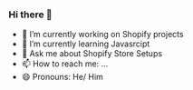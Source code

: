 ### Hi there 👋

- 🔭 I’m currently working on Shopify projects
- 🌱 I’m currently learning Javasrcipt
- 💬 Ask me about Shopify Store Setups
- 📫 How to reach me: ...
- 😄 Pronouns: He/ Him
